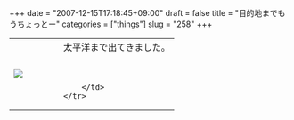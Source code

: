 +++
date = "2007-12-15T17:18:45+09:00"
draft = false
title = "目的地までもうちょっとー"
categories = ["things"]
slug = "258"
+++

<table width="100%">
	<tr>
		<td width="30%" valign="middle">
			<a rel="lightbox" href="http://keruru.net/images/47638de5496d3-071215-171131.jpg"><img src="http://keruru.net/images/47638de5496d3-thumb_071215-171131.jpg" border="0" /></a>
		</td>
		<td width="70%" valign="middle">
			太平洋まで出てきました。<br />
<br />
<br />

		</td>
	</tr>
</table>
